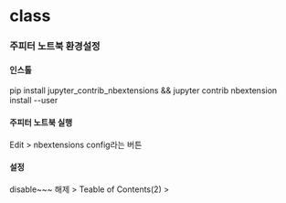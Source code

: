 # class
 
### 주피터 노트북 환경설정

#### 인스톨
pip install jupyter_contrib_nbextensions && jupyter contrib nbextension install --user

#### 주피터 노트북 실행
Edit > nbextensions config라는 버튼

#### 설정
disable~~~ 해제 > Teable of Contents(2) > 
